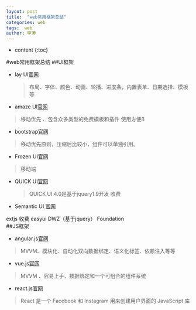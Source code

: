 ```yaml
---
layout: post
title:  "web常用框架总结"
categories: web
tags:  web
author: 李涛
---
```


* content
{:toc}




#web常用框架总结
##UI框架
* lay UI[官网](http://www.layui.com)

   >布局、字体、颜色、动画、轮播、进度条，内置表单、日期选择、模板等
* amaze UI[官网](http://amazeui.org)
>移动优先 、包含众多类型的免费模板和插件 使用方便ß

* bootstrap[官网](http://www.bootcss.com)

 >移动优先原则，压缩后比较小，组件可以单独引用。
 
* Frozen UI[官网](http://frozenui.github.io)
 >移动端
* QUICK UI[官网](http://www.uileader.com/down.html)
  >QUICK UI 4.0是基于jquery1.9开发 收费
  
* Semantic UI [官网](https://semantic-ui.com/)
  
extjs 收费  easyui   DWZ（基于jquery）  Foundation  
##JS框架
* angular.js[官网](http://www.runoob.com/angularjs/angularjs-tutorial.html)

 >MVVM、模块化、自动化双向数据绑定、语义化标签、依赖注入等等
* vue.js[官网](https://cn.vuejs.org)
 > MVVM 、容易上手、数据绑定和一个可组合的组件系统
* react.js[官网](http://react/docs/why-react.html)
 >React 是一个 Facebook 和 Instagram 用来创建用户界面的 JavaScript 库
 